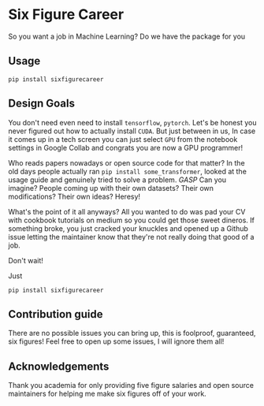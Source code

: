 # Six Figure Career

So you want a job in Machine Learning? Do we have the package for you

## Usage

`pip install sixfigurecareer`

## Design Goals

You don't need even need to install `tensorflow`, `pytorch`. Let's be honest you never figured out how to actually install `CUDA`. But just between in us, In case it comes up in a tech screen you can just select `GPU` from the notebook settings in Google Collab and congrats you are now a GPU programmer!

Who reads papers nowadays or open source code for that matter? In the old days people actually ran `pip install some_transformer`, looked at the usage guide and genuinely tried to solve a problem. *GASP* Can you imagine? People coming up with their own datasets? Their own modifications? Their own ideas? Heresy!

What's the point of it all anyways? All you wanted to do was pad your CV with cookbook tutorials on medium so you could get those sweet dineros. If something broke, you just cracked your knuckles and opened up a Github issue letting the maintainer know that they're not really doing that good of a job.

Don't wait!

Just 

`pip install sixfigurecareer`

## Contribution guide

There are no possible issues you can bring up, this is foolproof, guaranteed, six figures! Feel free to open up some issues, I will ignore them all!

## Acknowledgements

Thank you academia for only providing five figure salaries and open source maintainers for helping me make six figures off of your work.




